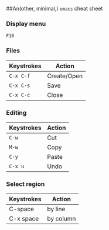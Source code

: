 ##An(other, minimal,) `emacs` cheat sheet

### Display menu
`F10`

### Files

|Keystrokes  | Action|
|------------|------------
|`C-x C-f`   | Create/Open|
|`C-x C-s`   | Save|
|`C-x C-c`   | Close|

### Editing

|Keystrokes  | Action|
|------------|------------
|`C-w `      | Cut|
|`M-w`       | Copy|
|`C-y`       | Paste|
|`C-x u`     | Undo|

### Select region

|Keystrokes  | Action|
|------------|------------
|C-space     | by line
|C-x space   | by column



